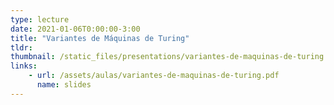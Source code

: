 ```yaml
---
type: lecture
date: 2021-01-06T0:00:00-3:00
title: "Variantes de Máquinas de Turing"
tldr:
thumbnail: /static_files/presentations/variantes-de-maquinas-de-turing.png
links: 
    - url: /assets/aulas/variantes-de-maquinas-de-turing.pdf
      name: slides
---
```

